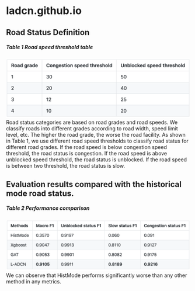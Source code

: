 # ladcn.github.io

## Road Status Definition

##### Table 1 Road speed threshold table
![avatar](table1.png)
Road status categories are based on road grades and road speeds. We classify roads into different grades according to road width, speed limit level, etc. The higher the road grade, the worse the road facility. As shown in Table 1, we use different road speed thresholds to classify road status for different road grades. If the road speed is below congestion speed threshold, the road status is congestion. If the road speed is above unblocked speed threshold, the road status is unblocked. If the road speed is between two threshold, the road status is slow.  


## Evaluation results compared with the historical mode road status.

##### Table 2 Performance comparison
![avatar](table2.png)
We can observe that HistMode performs significantly worse than any other method in any metrics.
